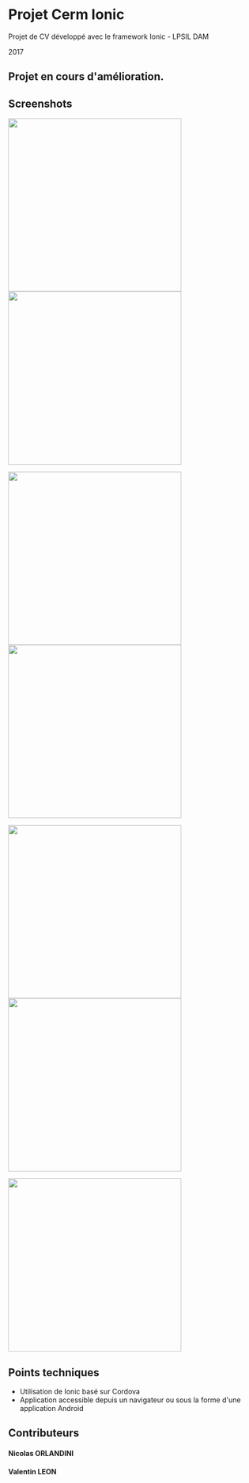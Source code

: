 # Projet Cerm Ionic

Projet de CV développé avec le framework Ionic - LPSIL DAM

2017

Projet en cours d'amélioration.
-----------------

## Screenshots

<p float="left">
  <img src="/screenshots/home.jpg" width="350" />
  <img src="/screenshots/menu.jpg" width="350" />
</p>
<p float="left">
  <img src="/screenshots/about.jpg" width="350" />
  <img src="/screenshots/exp.jpg" width="350" />
</p>
<p float="left">
  <img src="/screenshots/comp.jpg" width="350" />
  <img src="/screenshots/projets.jpg" width="350" />
</p>
<p float="left">
  <img src="/screenshots/send.jpg" width="350" />
</p>

## Points techniques

- Utilisation de Ionic basé sur Cordova
- Application accessible depuis un navigateur ou sous la forme d'une application Android

## Contributeurs

#### Nicolas ORLANDINI
#### Valentin LEON
